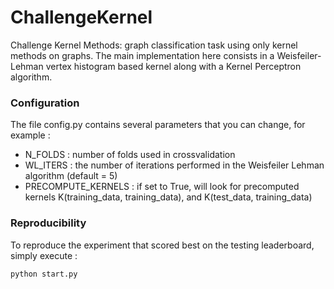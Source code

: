 # ChallengeKernel
Challenge Kernel Methods: graph classification task using only kernel methods on graphs. The main implementation here consists in a Weisfeiler-Lehman vertex histogram based kernel along with a Kernel Perceptron algorithm. 

### Configuration
The file config.py contains several parameters that you can change, for example :
- N_FOLDS : number of folds used in crossvalidation
- WL_ITERS : the number of iterations performed in the Weisfeiler Lehman algorithm (default = 5)
- PRECOMPUTE_KERNELS : if set to True, will look for precomputed kernels K(training_data, training_data), and K(test_data, training_data)

### Reproducibility
To reproduce the experiment that scored best on the testing leaderboard, simply execute :
```
python start.py
